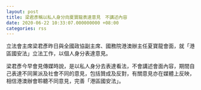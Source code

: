 ```yaml
---
layout: post
title: 梁君彥稱以私人身分向夏寶龍表達意見　不講述內容
date: 2020-06-22 10:33:07.000000000 +08:00
categories: rss
---
```


立法會主席梁君彥昨日與全國政協副主席、國務院港澳辦主任夏寶龍會面，就「港區國安法」立法工作，以個人身分表達意見。

梁君彥今早會見傳媒時說，是以私人身分去表達看法，不會講述會面內容，期間自己表達不同黨派及社會不同的意見，包括贊成及反對，有關意見亦在媒體上反映，相信港澳辦會聆聽不同意見，完善「港區國安法」。

